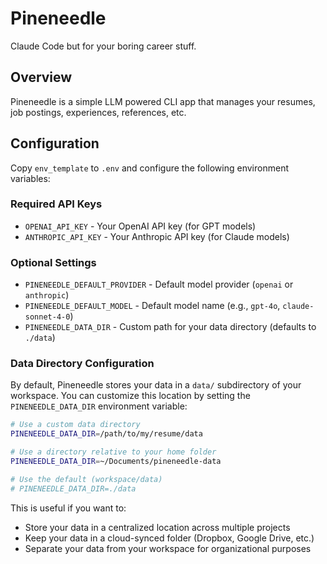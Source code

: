 # Pineneedle

Claude Code but for your boring career stuff.

## Overview

Pineneedle is a simple LLM powered CLI app that manages your resumes, job postings, experiences, references, etc.

## Configuration

Copy `env_template` to `.env` and configure the following environment variables:

### Required API Keys
- `OPENAI_API_KEY` - Your OpenAI API key (for GPT models)
- `ANTHROPIC_API_KEY` - Your Anthropic API key (for Claude models)

### Optional Settings
- `PINENEEDLE_DEFAULT_PROVIDER` - Default model provider (`openai` or `anthropic`)
- `PINENEEDLE_DEFAULT_MODEL` - Default model name (e.g., `gpt-4o`, `claude-sonnet-4-0`)
- `PINENEEDLE_DATA_DIR` - Custom path for your data directory (defaults to `./data`)

### Data Directory Configuration

By default, Pineneedle stores your data in a `data/` subdirectory of your workspace. You can customize this location by setting the `PINENEEDLE_DATA_DIR` environment variable:

```bash
# Use a custom data directory
PINENEEDLE_DATA_DIR=/path/to/my/resume/data

# Use a directory relative to your home folder
PINENEEDLE_DATA_DIR=~/Documents/pineneedle-data

# Use the default (workspace/data)
# PINENEEDLE_DATA_DIR=./data
```

This is useful if you want to:
- Store your data in a centralized location across multiple projects
- Keep your data in a cloud-synced folder (Dropbox, Google Drive, etc.)
- Separate your data from your workspace for organizational purposes 
